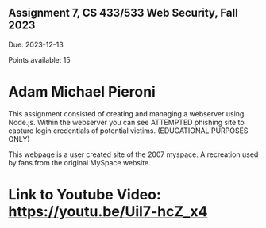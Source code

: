 ## Assignment 7, CS 433/533 Web Security, Fall 2023

Due: 2023-12-13

Points available: 15

# Adam Michael Pieroni

This assignment consisted of creating and managing a webserver using Node.js.  Within the webserver you can see ATTEMPTED phishing site to capture login credentials of potential victims.  (EDUCATIONAL PURPOSES ONLY)  


This webpage is a user created site of the 2007 myspace.  A recreation used by fans from the original MySpace website. 

# Link to Youtube Video:  https://youtu.be/Uil7-hcZ_x4

